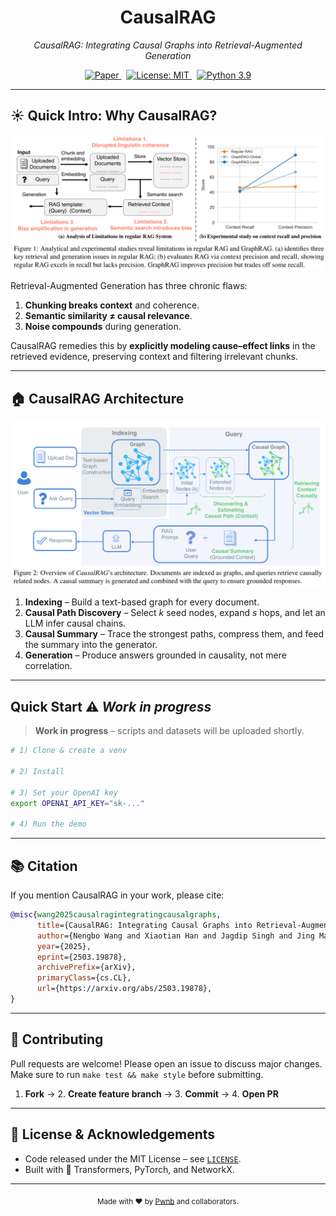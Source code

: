 

<h1 align="center">CausalRAG</h1>
<p align="center">
  <em>CausalRAG: Integrating Causal Graphs into Retrieval-Augmented Generation</em>
</p>


<p align="center">
  <!-- Badges -->
  <a href="https://arxiv.org/abs/2503.19878">
    <img alt="Paper" src="https://img.shields.io/badge/arXiv-2503.19878-b31b1b?logo=arxiv&logoColor=white">
  </a>
&nbsp;
  <a href="LICENSE">
    <img alt="License: MIT" src="https://img.shields.io/badge/License-MIT-green.svg">
  </a>
&nbsp;
  <a href="#">
    <img alt="Python 3.9" src="https://img.shields.io/badge/python-3.9-blue?logo=python&logoColor=white">
  </a>
</p>

---

## :sunny: Quick Intro: Why CausalRAG? 

<img src="docs/images/limitations.png" alt="Limitations of regular RAG" width="800"/>

Retrieval-Augmented Generation has three chronic flaws:  
1. **Chunking breaks context** and coherence.  
2. **Semantic similarity ≠ causal relevance**.  
3. **Noise compounds** during generation.

CausalRAG remedies this by **explicitly modeling cause–effect links** in the retrieved evidence, preserving context and filtering irrelevant chunks.

---

## :house: CausalRAG Architecture 

![CausalRAG Overview](docs/images/overview.png)

1. **Indexing** – Build a text-based graph for every document.  
2. **Causal Path Discovery** – Select *k* seed nodes, expand *s* hops, and let an LLM infer causal chains.  
3. **Causal Summary** – Trace the strongest paths, compress them, and feed the summary into the generator.  
4. **Generation** – Produce answers grounded in causality, not mere correlation.

---

## Quick Start ⚠️ *Work in progress*  

> **Work in progress** – scripts and datasets will be uploaded shortly.

```bash
# 1) Clone & create a venv

# 2) Install

# 3) Set your OpenAI key
export OPENAI_API_KEY="sk-..."

# 4) Run the demo

```

---

## 📚 Citation 

If you mention CausalRAG in your work, please cite:

```bibtex
@misc{wang2025causalragintegratingcausalgraphs,
      title={CausalRAG: Integrating Causal Graphs into Retrieval-Augmented Generation}, 
      author={Nengbo Wang and Xiaotian Han and Jagdip Singh and Jing Ma and Vipin Chaudhary},
      year={2025},
      eprint={2503.19878},
      archivePrefix={arXiv},
      primaryClass={cs.CL},
      url={https://arxiv.org/abs/2503.19878}, 
}
```



---

## 🤝 Contributing 

Pull requests are welcome! Please open an issue to discuss major changes.  
Make sure to run `make test && make style` before submitting.

1. **Fork** → 2. **Create feature branch** → 3. **Commit** → 4. **Open PR**

---

## 📝 License & Acknowledgements 

- Code released under the MIT License – see [`LICENSE`](LICENSE).  
- Built with 🤗 Transformers, PyTorch, and NetworkX.

---

<div align="center">
  <sub>Made with ❤ by <a href="https://github.com/Pwnb">Pwnb</a> and collaborators.</sub>
</div>
